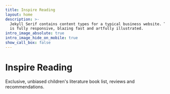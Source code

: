 ```yaml
---
title: Inspire Reading
layout: home
description: >-
  Jekyll Serif contains content types for a typical business website. The theme
  is fully responsive, blazing fast and artfully illustrated.
intro_image_absolute: true
intro_image_hide_on_mobile: true
show_call_box: false
---
```

# Inspire Reading

Exclusive, unbiased children's literature book list, reviews and recommendations.
